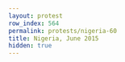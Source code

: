 ```yaml
---
layout: protest
row_index: 564
permalink: protests/nigeria-60
title: Nigeria, June 2015
hidden: true
---
```


